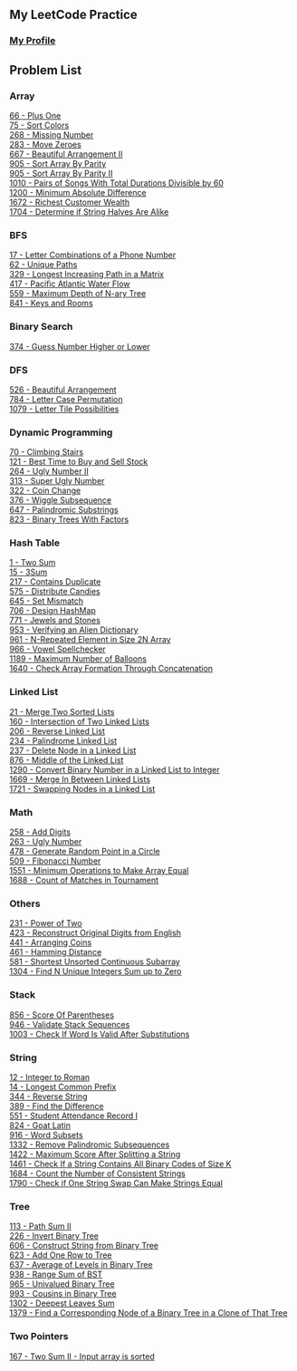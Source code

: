## My LeetCode Practice
### [My Profile](https://leetcode.com/ahlee-shawn/)

## Problem List

### Array
[66 - Plus One](https://github.com/ahlee-shawn/LeetCoder/blob/master/Array/66.py)<br/>
[75 - Sort Colors](https://github.com/ahlee-shawn/LeetCoder/blob/master/Array/75.py)<br/>
[268 - Missing Number](https://github.com/ahlee-shawn/LeetCoder/blob/master/Array/268.py)<br/>
[283 - Move Zeroes](https://github.com/ahlee-shawn/LeetCoder/blob/master/Array/283.py)<br/>
[667 - Beautiful Arrangement II](https://github.com/ahlee-shawn/LeetCoder/blob/master/Array/667.py)<br/>
[905 - Sort Array By Parity](https://github.com/ahlee-shawn/LeetCoder/blob/master/Array/905.py)<br/>
[905 - Sort Array By Parity II](https://github.com/ahlee-shawn/LeetCoder/blob/master/Array/922.py)<br/>
[1010 - Pairs of Songs With Total Durations Divisible by 60](https://github.com/ahlee-shawn/LeetCoder/blob/master/Array/1010.py)<br/>
[1200 - Minimum Absolute Difference](https://github.com/ahlee-shawn/LeetCoder/blob/master/Array/1200.py)<br/>
[1672 - Richest Customer Wealth](https://github.com/ahlee-shawn/LeetCoder/blob/master/Array/1672.py)<br/>
[1704 - Determine if String Halves Are Alike](https://github.com/ahlee-shawn/LeetCoder/blob/master/Array/1704.py)<br/>

### BFS
[17 -  Letter Combinations of a Phone Number](https://github.com/ahlee-shawn/LeetCoder/blob/master/BFS/17.py)<br/>
[62 -  Unique Paths](https://github.com/ahlee-shawn/LeetCoder/blob/master/BFS/62.py)<br/>
[329 -  Longest Increasing Path in a Matrix](https://github.com/ahlee-shawn/LeetCoder/blob/master/BFS/329.py)<br/>
[417 -  Pacific Atlantic Water Flow](https://github.com/ahlee-shawn/LeetCoder/blob/master/BFS/417.py)<br/>
[559 -  Maximum Depth of N-ary Tree](https://github.com/ahlee-shawn/LeetCoder/blob/master/BFS/559.py)<br/>
[841 -  Keys and Rooms](https://github.com/ahlee-shawn/LeetCoder/blob/master/BFS/841.py)<br/>

### Binary Search
[374 - Guess Number Higher or Lower](https://github.com/ahlee-shawn/LeetCoder/blob/master/Binary%20Search/374.py)<br/>

### DFS
[526 - Beautiful Arrangement](https://github.com/ahlee-shawn/LeetCoder/blob/master/DFS/526.py)<br/>
[784 - Letter Case Permutation](https://github.com/ahlee-shawn/LeetCoder/blob/master/DFS/784.py)<br/>
[1079 - Letter Tile Possibilities](https://github.com/ahlee-shawn/LeetCoder/blob/master/DFS/1079.py)<br/>

### Dynamic Programming
[70 - Climbing Stairs](https://github.com/ahlee-shawn/LeetCoder/blob/master/Dynamic%20Programming/70.py)<br/>
[121 - Best Time to Buy and Sell Stock](https://github.com/ahlee-shawn/LeetCoder/blob/master/Dynamic%20Programming/121.py)<br/>
[264 - Ugly Number II](https://github.com/ahlee-shawn/LeetCoder/blob/master/Dynamic%20Programming/264.py)<br/>
[313 - Super Ugly Number](https://github.com/ahlee-shawn/LeetCoder/blob/master/Dynamic%20Programming/313.py)<br/>
[322 - Coin Change](https://github.com/ahlee-shawn/LeetCoder/blob/master/Dynamic%20Programming/322.py)<br/>
[376 - Wiggle Subsequence](https://github.com/ahlee-shawn/LeetCoder/blob/master/Dynamic%20Programming/376.py)<br/>
[647 - Palindromic Substrings](https://github.com/ahlee-shawn/LeetCoder/blob/master/Dynamic%20Programming/647.py)<br/>
[823 - Binary Trees With Factors](https://github.com/ahlee-shawn/LeetCoder/blob/master/Dynamic%20Programming/823.py)<br/>

### Hash Table
[1 - Two Sum](https://github.com/ahlee-shawn/LeetCoder/blob/master/Hash%20Table/1.py)<br/>
[15 - 3Sum](https://github.com/ahlee-shawn/LeetCoder/blob/master/Hash%20Table/15.py)<br/>
[217 - Contains Duplicate](https://github.com/ahlee-shawn/LeetCoder/blob/master/Hash%20Table/217.py)<br/>
[575 - Distribute Candies](https://github.com/ahlee-shawn/LeetCoder/blob/master/Hash%20Table/575.py)<br/>
[645 - Set Mismatch](https://github.com/ahlee-shawn/LeetCoder/blob/master/Hash%20Table/645.py)<br/>
[706 - Design HashMap](https://github.com/ahlee-shawn/LeetCoder/blob/master/Hash%20Table/706.py)<br/>
[771 - Jewels and Stones](https://github.com/ahlee-shawn/LeetCoder/blob/master/Hash%20Table/771.py)<br/>
[953 - Verifying an Alien Dictionary](https://github.com/ahlee-shawn/LeetCoder/blob/master/Hash%20Table/953.py)<br/>
[961 - N-Repeated Element in Size 2N Array](https://github.com/ahlee-shawn/LeetCoder/blob/master/Hash%20Table/961.py)<br/>
[966 - Vowel Spellchecker](https://github.com/ahlee-shawn/LeetCoder/blob/master/Hash%20Table/966.py)<br/>
[1189 - Maximum Number of Balloons](https://github.com/ahlee-shawn/LeetCoder/blob/master/Hash%20Table/1189.py)<br/>
[1640 - Check Array Formation Through Concatenation](https://github.com/ahlee-shawn/LeetCoder/blob/master/Hash%20Table/1640.py)<br/>

### Linked List
[21 - Merge Two Sorted Lists](https://github.com/ahlee-shawn/LeetCoder/blob/master/Linked%20List/21.py)<br/>
[160 - Intersection of Two Linked Lists](https://github.com/ahlee-shawn/LeetCoder/blob/master/Linked%20List/160.py)<br/>
[206 - Reverse Linked List](https://github.com/ahlee-shawn/LeetCoder/blob/master/Linked%20List/206.py)<br/>
[234 - Palindrome Linked List](https://github.com/ahlee-shawn/LeetCoder/blob/master/Linked%20List/234.py)<br/>
[237 - Delete Node in a Linked List](https://github.com/ahlee-shawn/LeetCoder/blob/master/Linked%20List/237.py)<br/>
[876 - Middle of the Linked List](https://github.com/ahlee-shawn/LeetCoder/blob/master/Linked%20List/876.py)<br/>
[1290 - Convert Binary Number in a Linked List to Integer](https://github.com/ahlee-shawn/LeetCoder/blob/master/Linked%20List/1290.py)<br/>
[1669 - Merge In Between Linked Lists](https://github.com/ahlee-shawn/LeetCoder/blob/master/Linked%20List/1669.py)<br/>
[1721 - Swapping Nodes in a Linked List](https://github.com/ahlee-shawn/LeetCoder/blob/master/Linked%20List/1721.py)<br/>

### Math
[258 - Add Digits](https://github.com/ahlee-shawn/LeetCoder/blob/master/Math/258.py)<br/>
[263 - Ugly Number](https://github.com/ahlee-shawn/LeetCoder/blob/master/Math/263.py)<br/>
[478 - Generate Random Point in a Circle](https://github.com/ahlee-shawn/LeetCoder/blob/master/Math/478.py)<br/>
[509 - Fibonacci Number](https://github.com/ahlee-shawn/LeetCoder/blob/master/Math/509.py)<br/>
[1551 - Minimum Operations to Make Array Equal](https://github.com/ahlee-shawn/LeetCoder/blob/master/Math/1551.py)<br/>
[1688 - Count of Matches in Tournament](https://github.com/ahlee-shawn/LeetCoder/blob/master/Math/1688.py)<br/>

### Others
[231 - Power of Two](https://github.com/ahlee-shawn/LeetCoder/blob/master/Others/231.py)<br/>
[423 - Reconstruct Original Digits from English](https://github.com/ahlee-shawn/LeetCoder/blob/master/Others/423.py)<br/>
[441 - Arranging Coins](https://github.com/ahlee-shawn/LeetCoder/blob/master/Others/441.py)<br/>
[461 - Hamming Distance](https://github.com/ahlee-shawn/LeetCoder/blob/master/Others/461.py)<br/>
[581 - Shortest Unsorted Continuous Subarray](https://github.com/ahlee-shawn/LeetCoder/blob/master/Others/581.py)<br/>
[1304 - Find N Unique Integers Sum up to Zero](https://github.com/ahlee-shawn/LeetCoder/blob/master/Others/1304.py)<br/>

### Stack
[856 - Score Of Parentheses](https://github.com/ahlee-shawn/LeetCoder/blob/master/Stack/856.py)<br/>
[946 - Validate Stack Sequences](https://github.com/ahlee-shawn/LeetCoder/blob/master/Stack/946.py)<br/>
[1003 - Check If Word Is Valid After Substitutions](https://github.com/ahlee-shawn/LeetCoder/blob/master/Stack/1003.py)<br/>

### String
[12 - Integer to Roman](https://github.com/ahlee-shawn/LeetCoder/blob/master/String/12.py)<br/>
[14 - Longest Common Prefix](https://github.com/ahlee-shawn/LeetCoder/blob/master/String/14.py)<br/>
[344 - Reverse String](https://github.com/ahlee-shawn/LeetCoder/blob/master/String/344.py)<br/>
[389 - Find the Difference](https://github.com/ahlee-shawn/LeetCoder/blob/master/String/389.py)<br/>
[551 - Student Attendance Record I](https://github.com/ahlee-shawn/LeetCoder/blob/master/String/551.py)<br/>
[824 - Goat Latin](https://github.com/ahlee-shawn/LeetCoder/blob/master/String/824.py)<br/>
[916 - Word Subsets](https://github.com/ahlee-shawn/LeetCoder/blob/master/String/916.py)<br/>
[1332 - Remove Palindromic Subsequences](https://github.com/ahlee-shawn/LeetCoder/blob/master/String/1332.py)<br/>
[1422 - Maximum Score After Splitting a String](https://github.com/ahlee-shawn/LeetCoder/blob/master/String/1422.py)<br/>
[1461 - Check If a String Contains All Binary Codes of Size K](https://github.com/ahlee-shawn/LeetCoder/blob/master/String/1461.py)<br/>
[1684 - Count the Number of Consistent Strings](https://github.com/ahlee-shawn/LeetCoder/blob/master/String/1684.py)<br/>
[1790 - Check if One String Swap Can Make Strings Equal](https://github.com/ahlee-shawn/LeetCoder/blob/master/String/1790.py)<br/>

### Tree
[113 - Path Sum II](https://github.com/ahlee-shawn/LeetCoder/blob/master/Tree/113.py)<br/>
[226 - Invert Binary Tree](https://github.com/ahlee-shawn/LeetCoder/blob/master/Tree/226.py)<br/>
[606 - Construct String from Binary Tree](https://github.com/ahlee-shawn/LeetCoder/blob/master/Tree/606.py)<br/>
[623 - Add One Row to Tree](https://github.com/ahlee-shawn/LeetCoder/blob/master/Tree/623.py)<br/>
[637 - Average of Levels in Binary Tree](https://github.com/ahlee-shawn/LeetCoder/blob/master/Tree/637.py)<br/>
[938 - Range Sum of BST](https://github.com/ahlee-shawn/LeetCoder/blob/master/Tree/938.py)<br/>
[965 - Univalued Binary Tree](https://github.com/ahlee-shawn/LeetCoder/blob/master/Tree/965.py)<br/>
[993 - Cousins in Binary Tree](https://github.com/ahlee-shawn/LeetCoder/blob/master/Tree/993.py)<br/>
[1302 - Deepest Leaves Sum](https://github.com/ahlee-shawn/LeetCoder/blob/master/Tree/1302.py)<br/>
[1379 - Find a Corresponding Node of a Binary Tree in a Clone of That Tree](https://github.com/ahlee-shawn/LeetCoder/blob/master/Tree/1379.py)<br/>

### Two Pointers
[167 - Two Sum II - Input array is sorted](https://github.com/ahlee-shawn/LeetCoder/blob/master/Two%20Pointers/21.py)<br/>